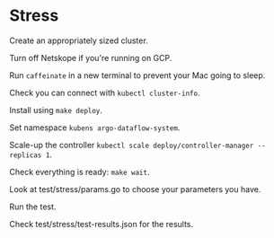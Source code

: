 # Stress

Create an appropriately sized cluster.

Turn off Netskope if you're running on GCP. 

Run `caffeinate` in a new terminal to prevent your Mac going to sleep.

Check you can connect with `kubectl cluster-info`.

Install using `make deploy`.

Set namespace `kubens argo-dataflow-system`.

Scale-up the controller `kubectl scale deploy/controller-manager --replicas 1`.

Check everything is ready: `make wait`.

Look at test/stress/params.go to choose your parameters you have.

Run the test.

Check test/stress/test-results.json for the results.
